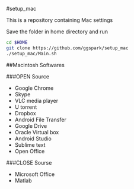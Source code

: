 #setup_mac

This is a repository containing Mac settings 


Save the folder in home directory and run

```sh
cd $HOME
git clone https://github.com/ggspark/setup_mac 
./setup_mac/Main.sh
```

##Macintosh Softwares

###OPEN Source
* Google Chrome
* Skype
* VLC media player
* U torrent
* Dropbox
* Android File Transfer
* Google Drive
* Oracle Virtual box
* Android Studio
* Sublime text
* Open Office

###CLOSE Sourse
* Microsoft Office 
* Matlab
